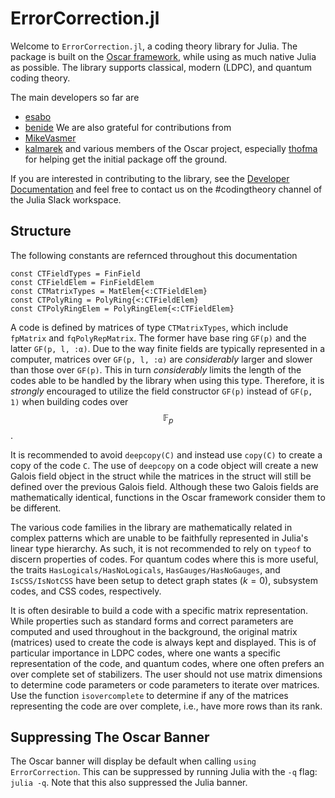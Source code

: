 # ErrorCorrection.jl

Welcome to `ErrorCorrection.jl`, a coding theory library for Julia. The package is built on the [Oscar framework](https://docs.oscar-system.org/dev/), while using as much native Julia as possible. The library supports classical,  modern (LDPC), and quantum coding theory.

The main developers so far are
* [esabo](https://github.com/esabo)
* [benide](https://github.com/benide)
We are also grateful for contributions from
* [MikeVasmer](https://github.com/MikeVasmer)
* [kalmarek](https://github.com/kalmarek)
and various members of the Oscar project, especially [thofma](https://github.com/thofma) for helping get the initial package off the ground.

If you are interested in contributing to the library, see the [Developer Documentation](link) and feel free to contact us on the #codingtheory channel of the Julia Slack workspace.

## Structure

The following constants are refernced throughout this documentation
```
const CTFieldTypes = FinField
const CTFieldElem = FinFieldElem
const CTMatrixTypes = MatElem{<:CTFieldElem}
const CTPolyRing = PolyRing{<:CTFieldElem}
const CTPolyRingElem = PolyRingElem{<:CTFieldElem}
```
A code is defined by matrices of type `CTMatrixTypes`, which include `fpMatrix` and `fqPolyRepMatrix`. The former have base ring `GF(p)` and the latter `GF(p, l, :α)`. Due to the way finite fields are typically represented in a computer, matrices over `GF(p, l, :α)` are *considerably* larger and slower than those over `GF(p)`. This in turn *considerably* limits the length of the codes able to be handled by the library when using this type. Therefore, it is *strongly* encouraged to utilize the field constructor `GF(p)` instead of `GF(p, 1)` when building codes over $$\mathbb{F}_p$$.

It is recommended to avoid `deepcopy(C)` and instead use `copy(C)` to create a copy of the code `C`. The use of `deepcopy` on a code object will create a new Galois field object in the struct while the matrices in the struct will still be defined over the previous Galois field. Although these two Galois fields are mathematically identical, functions in the Oscar framework consider them to be different.

The various code families in the library are mathematically related in complex patterns which are unable to be faithfully represented in Julia's linear type hierarchy. As such, it is not recommended to rely on `typeof` to discern properties of codes. For quantum codes where this is more useful, the traits `HasLogicals/HasNoLogicals`, `HasGauges/HasNoGauges`, and `IsCSS/IsNotCSS` have been setup to detect graph states ($k = 0$), subsystem codes, and CSS codes, respectively.

It is often desirable to build a code with a specific matrix representation. While properties such as standard forms and correct parameters are computed and used throughout in the background, the original matrix (matrices) used to create the code is always kept and displayed. This is of particular importance in LDPC codes, where one wants a specific representation of the code, and quantum codes, where one often prefers an over complete set of stabilizers. The user should not use matrix dimensions to determine code parameters or code parameters to iterate over matrices. Use the function `isovercomplete` to determine if any of the matrices representing the code are over complete, i.e., have more rows than its rank.

## Suppressing The Oscar Banner

The Oscar banner will display be default when calling `using ErrorCorrection`. This can be suppressed by running Julia with the `-q` flag: `julia -q`. Note that this also suppressed the Julia banner.
